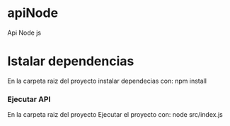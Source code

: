 # apiNode
Api Node js

# Istalar dependencias 
 En la carpeta raiz del proyecto
 instalar dependecias con: npm install
 
 ### Ejecutar API
 En la carpeta raiz del proyecto
 Ejecutar el proyecto con: node src/index.js
  
